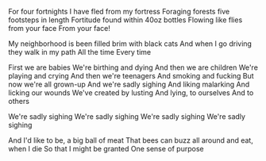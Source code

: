 For four fortnights
I have fled from my fortress
Foraging forests five footsteps in length
Fortitude found within 40oz bottles
Flowing like flies from your face
From your face!

My neighborhood is been filled brim with black cats
And when I go driving they walk in my path
All the time
Every time

First we are babies
We're birthing and dying
And then we are children 
We're playing and crying
And then we're teenagers 
And smoking and fucking
But now we're all grown-up
And we're sadly sighing
And liking malarking
And licking our wounds
We've created by lusting
And lying, to ourselves
And to others

We're sadly sighing
We're sadly sighing
We're sadly sighing
We're sadly sighing

And I'd like to be, a big ball of meat
That bees can buzz all around and eat, when I die
So that I might be granted
One sense of purpose


